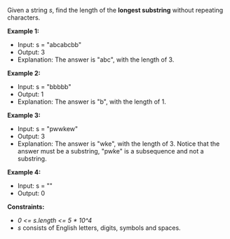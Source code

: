 Given a string _s_, find the length of the **longest substring** without repeating characters.

**Example 1:**

- Input: s = "abcabcbb"
- Output: 3
- Explanation: The answer is "abc", with the length of 3.

**Example 2:**

- Input: s = "bbbbb"
- Output: 1
- Explanation: The answer is "b", with the length of 1.

**Example 3:**

- Input: s = "pwwkew"
- Output: 3
- Explanation: The answer is "wke", with the length of 3. Notice that the answer must be a substring, "pwke" is a
  subsequence and not a substring.

**Example 4:**

- Input: s = ""
- Output: 0

**Constraints:**

- _0 <= s.length <= 5 * 10^4_
- _s_ consists of English letters, digits, symbols and spaces.
